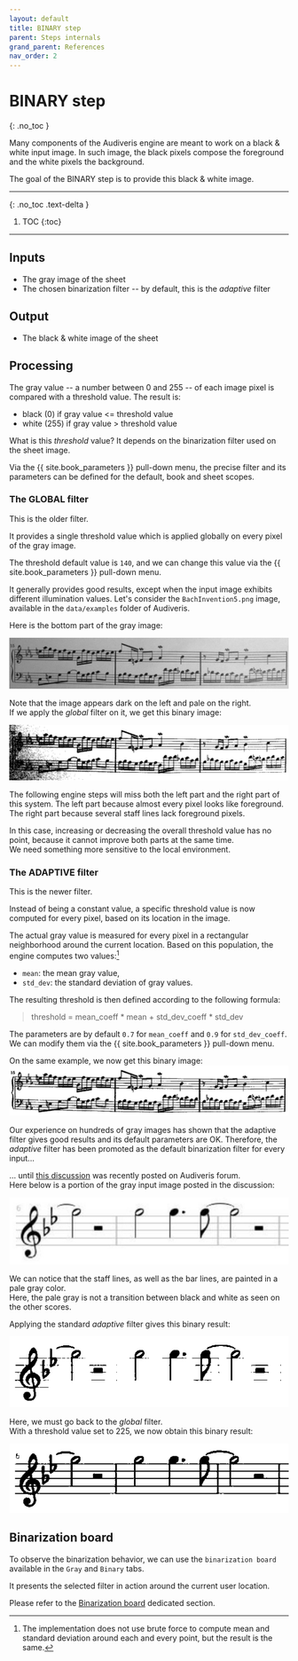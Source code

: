```yaml
---
layout: default
title: BINARY step
parent: Steps internals
grand_parent: References
nav_order: 2
---
```

# BINARY step
{: .no_toc }

Many components of the Audiveris engine are meant to work on a black & white input image.
In such image, the black pixels compose the foreground and the white pixels the background.

The goal of the BINARY step is to provide this black & white image.

---
{: .no_toc .text-delta }
1. TOC
{:toc}
---

## Inputs

- The gray image of the sheet
- The chosen binarization filter -- by default, this is the _adaptive_ filter

## Output

- The black & white image of the sheet

## Processing

The gray value -- a number between 0 and 255 -- of each image pixel is compared with
a threshold value.
The result is:
- black (0) if gray value <= threshold value
- white (255) if gray value > threshold value

What is this _threshold_ value?
It depends on the binarization filter used on the sheet image.

Via the {{ site.book_parameters }} pull-down menu, the precise filter and its parameters
can be defined for the default, book and sheet scopes.

### The GLOBAL filter

This is the older filter.

It provides a single threshold value which is applied globally on every pixel
of the gray image.

The threshold default value is ``140``, and we can change this value
via the {{ site.book_parameters }} pull-down menu.

It generally provides good results, except when the input image exhibits different
illumination values.
Let's consider the ``BachInvention5.png`` image,
available in the ``data/examples`` folder of Audiveris.

Here is the bottom part of the gray image:

![](../assets/images/BachInvention5_gray.png)

Note that the image appears dark on the left and pale on the right.  
If we apply the _global_ filter on it, we get this binary image:

![](../assets/images/BachInvention5_binary_global.png)

The following engine steps will miss both the left part and the right part of this system.
The left part because almost every pixel looks like foreground.
The right part because several staff lines lack foreground pixels.

In this case, increasing or decreasing the overall threshold value has no point, because it cannot improve both parts at the same time.  
We need something more sensitive to the local environment.

### The ADAPTIVE filter

This is the newer filter.

Instead of being a constant value, a specific threshold value is now computed for every pixel,
based on its location in the image.

The actual gray value is measured for every pixel in a rectangular neighborhood
around the current location.
Based on this population, the engine computes two values:[^threshold_computation]
- ``mean``: the mean gray value,
- ``std_dev``: the standard deviation of gray values.

The resulting threshold is then defined according to the following formula:
> threshold = mean_coeff * mean + std_dev_coeff * std_dev

The parameters are by default ``0.7`` for ``mean_coeff`` and ``0.9`` for ``std_dev_coeff``.
We can modify them via the {{ site.book_parameters }} pull-down menu.

On the same example, we now get this binary image:
![](../assets/images/BachInvention5_binary_adaptive.png)

Our experience on hundreds of gray images has shown that the adaptive filter gives good results
and its default parameters are OK.
Therefore, the _adaptive_ filter has been promoted as the default binarization filter
for every input...

... until [this discussion](https://github.com/Audiveris/audiveris/discussions/703)
was recently posted on Audiveris forum.  
Here below is a portion of the gray input image posted in the discussion:

![](../assets/images/Mercy_gray.png)

We can notice that the staff lines, as well as the bar lines, are painted in a pale gray color.  
Here, the pale gray is not a transition between black and white as seen on the other scores.

Applying the standard _adaptive_ filter gives this binary result:

![](../assets/images/Mercy_binary_adaptive.png)

Here, we must go back to the _global_ filter.  
With a threshold value set to 225, we now obtain this binary result:

![](../assets/images/Mercy_binary_global.png)

## Binarization board

To observe the binarization behavior, we can use the ``binarization board`` available in the ``Gray`` and ``Binary`` tabs.

It presents the selected filter in action around the current user location.

Please refer to the [Binarization board](../boards/binarization.md) dedicated section.

[^threshold_computation]: The implementation does not use brute force to compute mean and standard deviation around each and every point, but the result is the same.